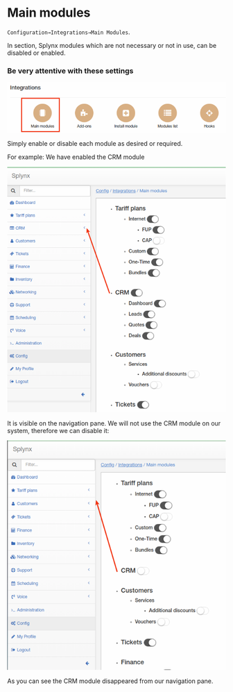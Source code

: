 Main modules
=============

`Configuration→Integrations→Main Modules`.

In section, Splynx modules which are not necessary or not in use, can be disabled or enabled.

### Be very attentive with these settings

![icon](icon.png)

Simply enable or disable each module as desired or required.

For example: We have enabled the CRM module

![crm_enabled](crm_enabled.png)

It is visible on the navigation pane. We will not use the CRM module on our system, therefore we can disable it:

![crm_disabled](crm_disabled.png)

As you can see the CRM module disappeared from our navigation pane.
